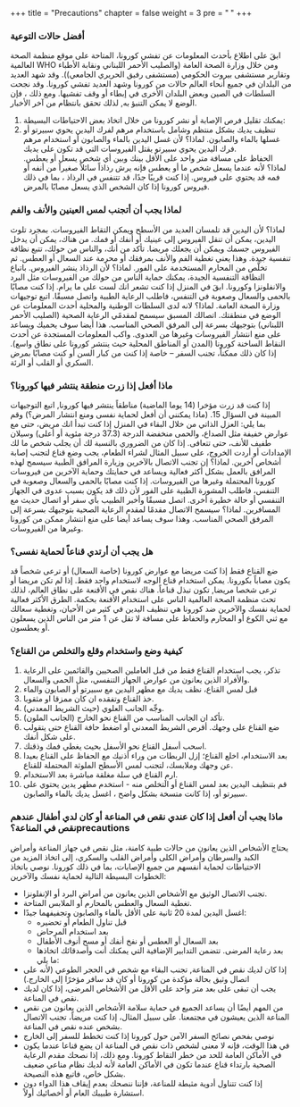 +++
title = "Precautions"
chapter = false
weight = 3
pre = "<b> </b>"
+++


### أفضل حالات التوعية
ابقَ على اطلاع بأحدث المعلومات عن تفشي كورونا، المتاحة على موقع منظمة الصحة العالمية WHO ومن خلال وزارة الصحة العامة (والصليب الأحمر اللبناني ونقابة الأطباء وتقارير مستشفى بيروت الحكومي (مستشفى رفيق الحريري الجامعي)). وقد شهد العديد من البلدان في جميع أنحاء العالم حالات من كورونا وشهد العديد تفشي كورونا.
وقد نجحت السلطات في الصين وبعض البلدان الأخرى في إبطاء أو وقف تفشيها. ومع ذلك ، فإن الوضع لا يمكن التنبؤ به, لذلك تحقق بانتظام من آخر الأخبار.
1.	يمكنك تقليل فرص الإصابة أو نشر كورونا من خلال اتخاذ بعض الاحتياطات البسيطة: 
2.	تنظيف يديك بشكل منتظم وشامل باستخدام مرهم لفرك اليدين يحوي سبيرتو أو غسلها بالماء والصابون.
لماذا؟ لأن غسل اليدين بالماء والصابون أو استخدام مرهم فرك اليدين يحوي سبيرتو يقتل الفيروسات التي قد تكون على يديك.  
الحفاظ على مسافة متر واحد على الأقل بينك وبين أي شخص يسعل أو يعطس.
لماذا؟  لأنه عندما يسعل شخص ما أو يعطس فإنه يرش رذاذاً سائلاً صغيراً من أنفه أو فمه قد يحتوي على فيروس. إذا كنت قريبًا جدًا، قد تتنفس في الرذاذ ، بما في ذلك فيروس كورونا إذا كان الشخص الذي يسعل مصابًا بالمرض.
### لماذا يجب أن أتجنب لمس العينين والأنف والفم
لماذا؟ لأن اليدين قد تلمسان العديد من الأسطح ويمكن التقاط الفيروسات. بمجرد تلوث اليدين، يمكن أن تنقل الفيروس إلى عينيك أو أنفك أو فمك. من هناك، يمكن أن يدخل الفيروس جسمك ويمكن أن يجعلك مريضا.
تأكد من أنك، والناس من حولك، تتبع نظافة تنفسية جيدة. وهذا يعني تغطية الفم والأنف بمرفقك أو محرمة عند السعال أو العطس. ثم تخلَّص من المحارم المستخدمة على الفور.
لماذا؟ لأن الرذاذ ينشر الفيروس. باتباع النظافة التنفسية الجيدة، يمكنك حماية الناس من حولك من الفيروسات مثل البرد والانفلونزا وكورونا.
ابقَ في المنزل إذا كنت تشعر انك لست على ما يرام. إذا كنت مصابًا بالحمى والسعال وصعوبة في التنفس، فاطلب الرعاية الطبية واتصل مسبقًا. اتبع توجيهات وزارة الصحة العامة.
لماذا؟ لانه لدى السلطات الوطنية والمحلية أحدث المعلومات عن الوضع في منطقتك. اتصالك المسبق سيسمح لمقدمًي الرعاية الصحية (الصليب الأحمر اللبناني) بتوجيهك بسرعة إلى المرفق الصحي المناسب. هذا أيضا سوف يحميك ويساعد على منع انتشار الفيروسات وغيرها من العدوى.
واكب المعلومات المستجدة عن أحدث النقاط الساخنة كورونا (المدن أو المناطق المحلية حيث ينتشر كورونا على نطاق واسع). إذا كان ذلك ممكناً، تجنب السفر – خاصة إذا كنت من كبار السن أو كنت مصابًا بمرض السكري أو القلب أو الرئة.

### ماذا أفعل إذا زرت منطقة ينتشر فيها كورونا؟
إذا كنت قد زرت مؤخرا (14 يوما الماضية) مناطقاً ينتشر فيها كورونا, اتبع التوجيهات المبينة في السؤال 15. (ماذا يمكنني أن أفعل لحماية نفسى ومنع انتشار المرض؟) وقم بما يلي: 
العزل الذاتي من خلال البقاء في المنزل إذا كنت تبدأ انك مريض، حتى مع عوارض خفيفة مثل الصداع، والحمى منخفضة الدرجة (37.3 درجة مئوية أو أعلى) وسيلان طفيف للأنف، حتى تتعافى. 
إذا كان من الضروري بالنسبة لك أن يجلب شخص ما لك الإمدادات أو أردت الخروج، على سبيل المثال لشراء الطعام، يجب وضع قناع لتجنب إصابة أشخاص آخرين.
لماذا؟
إن تجنب الاتصال بالآخرين وزيارة المرافق الطبية سيسمح لهذه المرافق بالعمل بشكل أكثر فعالية ويساعد في حمايتك وحماية الآخرين من فيروسات كورونا المحتملة وغيرها من الفيروسات. إذا كنت مصابًا بالحمى والسعال وصعوبة في التنفس، فاطلب المشورة الطبية على الفور لأن ذلك قد يكون بسبب عدوى في الجهاز التنفسي أو حالة خطيرة أخرى. اتصل مسبقًا وأخبر الطبيب بأي سفر أو اتصال حديث مع المسافرين.
لماذا؟
سيسمح الاتصال مقدمًا لمقدم الرعاية الصحية بتوجيهك بسرعة إلى المرفق الصحي المناسب. وهذا سوف يساعد أيضا على منع انتشار ممكن من كورونا وغيرها من الفيروسات.

### هل يجب أن أرتدي قناعاً لحماية نفسى؟ 
ضع القناع فقط إذا كنت مريضا مع عوارض كورونا (خاصة السعال) أو ترعى شخصاً قد يكون مصاباً بكورونا. يمكن استخدام قناع الوجه لاستخدام واحد فقط. إذا لم تكن مريضا أو ترعى شخصا مريضا, تكون تبذل قناعاً. هناك نقص في الأقنعة على نطاق العالم، لذلك تحث منظمة الصحة العالمية الناس على استخدام الأقنعة بحكمة.
الطرق الأكثر فعالية لحماية نفسك والآخرين ضد كورونا هي تنظيف اليدين في كثير من الأحيان، وتغطية سعالك مع ثني الكوع أو المحارم والحفاظ على مسافة لا تقل عن 1 متر من الناس الذين يسعلون أو يعطسون.
### كيفية وضع واستخدام وقلع والتخلص من القناع؟  
1.	تذكر، يجب استخدام القناع فقط من قبل العاملين الصحيين والقائمين على الرعاية والأفراد الذين يعانون من عوارض الجهاز التنفسي، مثل الحمى والسعال.
2.	قبل لمس القناع، نظف يديك مع مطهر اليدين مع سبيرتو أو الصابون والماء
3.	خذ القناع وتفقده ان كان ممزقا او مثقوبا.
4.	وجِّه الجانب العلوي (حيث الشريط المعدني).
5.	تأكد ان الجانب المناسب من القناع نحو الخارج (الجانب الملون).
6.	ضع القناع على وجهك. أقرص الشريط المعدني أو اضغط حافة القناع حتى يتقولب على شكل أنفك.
7.	اسحب أسفل القناع نحو الأسفل بحيث يغطي فمك وذقنك.
8.	بعد الاستخدام، اخلع القناع؛ إزل الربطات من وراء أذنيك مع الحفاظ على القناع بعيدا عن وجهك وملابسك، لتجنب لمس الأسطح الملوثة المحتملة للقناع.
9.	ارمِ القناع في سلة مغلقة مباشرة بعد الاستخدام.
10.	قم بتنظيف اليدين بعد لمس القناع أو التخلص منه - استخدم مطهر يدين يحتوي على سبيرتو أو، إذا كانت متسخة بشكل واضح ، اغسل يديك بالماء والصابون.

### ماذا يجب أن أفعل إذا كان عندي نقص في المناعة أو كان لدي أطفال عندهم نقص في المناعة؟precautions 
يحتاج الأشخاص الذين يعانون من حالات طبية كامنة، مثل نقص في جهاز المناعة وأمراض الكبد والسرطان وأمراض الكلى وأمراض القلب والسكري، إلى اتخاذ المزيد من الاحتياطات لحماية أنفسهم من جميع الإصابات، بما في ذلك كورونا.
نوصي باتخاذ الخطوات البسيطة التالية لحماية نفسك والآخرين:
-	تجنب الاتصال الوثيق مع الأشخاص الذين يعانون من أمراض البرد أو الإنفلونزا. 
-	تغطية السعال والعطس بالمحارم أو الملابس المتاحة. 
-	اغسل اليدين لمدة 20 ثانية على الأقل بالماء والصابون وتجفيفهما جيدًا: 
    *	قبل تناول الطعام أو تحضيره 
    *	بعد استخدام المرحاض 
    *	بعد السعال أو العطس أو نفخ أنفك أو مسح أنوف الأطفال 
    *	بعد رعاية المرضى.
تتضمن التدابير الإضافية التي يمكنك أنت وأصدقائك اتخاذها ما يلي:
-	إذا كان لديك نقص في المناعة, تجنب البقاء مع شخص في الحجر الطوعي (لأنه على اتصال وثيق بحالة مؤكدة من كورونا أو كان قد سافر مؤخرًا إلى الخارج.)
-	يجب أن تبقى على بعد متر واحد على الأقل من الأشخاص المرضى، إذا كان لديك نقص في المناعة.
-	من المهم أيضًا أن يساعد الجميع في حماية سلامة الأشخاص الذين يعانون من نقص المناعة الذين يعيشون في مجتمعنا. على سبيل المثال، إذا كنت مريضاً، تجنب الاتصال بشخص عنده نقص في المناعة.	
-	نوصي بفحص نصائح السفر الآمن حول كورونا إذا كنت تخطط للسفر إلى الخارج
-	في هذا الوقت، فإنه لا معنى لشخص ذات نقص في المناعة ان يضع قناعا عندما يكون في الأماكن العامة للحد من خطر التقاط كورونا. ومع ذلك، إذا نصحك مقدم الرعاية الصحية بارتداء قناع عندما تكون في الأماكن العامة لأنه لديك نظام مناعي ضعيف بشكل خاص، فاتبع هذه النصيحة.
-	إذا كنت تتناول أدوية مثبطة للمناعة، فإننا ننصحك بعدم إيقاف هذا الدواء دون استشارة طبيبك العام أو أخصائيك أولاً.
	
